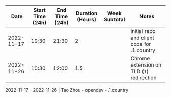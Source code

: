 | Date       | Start Time (24h) | End Time (24h) | Duration (Hours) | Week Subtotal | Notes                                       |
|------------|------------------|----------------|------------------|---------------|---------------------------------------------|
| 2022-11-17 | 19:30            | 21:30          | 2                |               | initial repo and client code for .1.country |
| 2022-11-26 | 10:30            | 12:00          | 1.5              |               | Chrome extension on TLD (`1`) redirection   |

2022-11-17 - 2022-11-26 | Tao Zhou - opendev - .1.country
